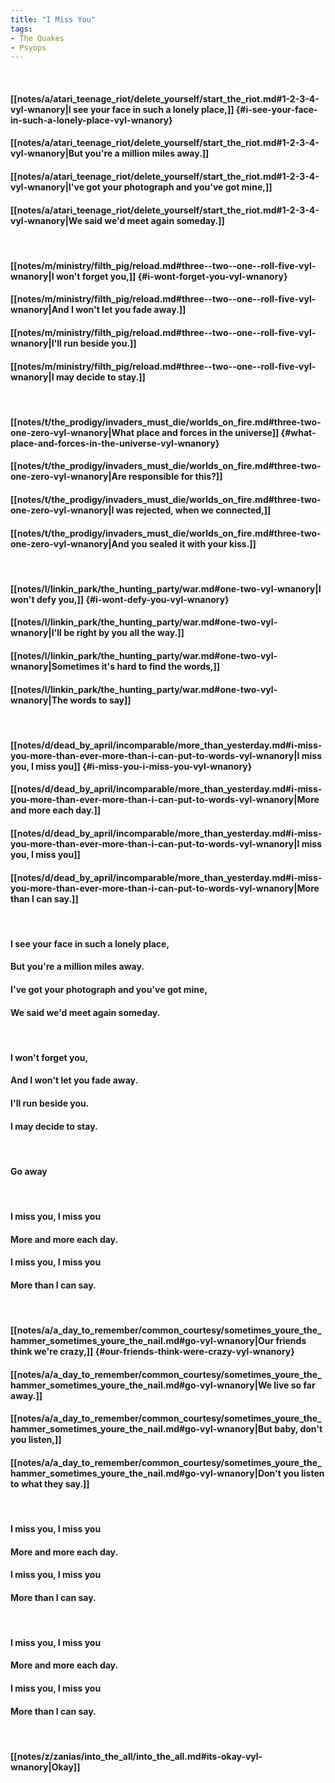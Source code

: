 ```yaml
---
title: "I Miss You"
tags:
- The Quakes
- Psyops
---
```

&nbsp;
#### [[notes/a/atari_teenage_riot/delete_yourself/start_the_riot.md#1-2-3-4-vyl-wnanory|I see your face in such a lonely place,]] {#i-see-your-face-in-such-a-lonely-place-vyl-wnanory}
#### [[notes/a/atari_teenage_riot/delete_yourself/start_the_riot.md#1-2-3-4-vyl-wnanory|But you're a million miles away.]]
#### [[notes/a/atari_teenage_riot/delete_yourself/start_the_riot.md#1-2-3-4-vyl-wnanory|I've got your photograph and you've got mine,]]
#### [[notes/a/atari_teenage_riot/delete_yourself/start_the_riot.md#1-2-3-4-vyl-wnanory|We said we'd meet again someday.]]
&nbsp;
#### [[notes/m/ministry/filth_pig/reload.md#three--two--one--roll-five-vyl-wnanory|I won't forget you,]] {#i-wont-forget-you-vyl-wnanory}
#### [[notes/m/ministry/filth_pig/reload.md#three--two--one--roll-five-vyl-wnanory|And I won't let you fade away.]]
#### [[notes/m/ministry/filth_pig/reload.md#three--two--one--roll-five-vyl-wnanory|I'll run beside you.]]
#### [[notes/m/ministry/filth_pig/reload.md#three--two--one--roll-five-vyl-wnanory|I may decide to stay.]]
&nbsp;
#### [[notes/t/the_prodigy/invaders_must_die/worlds_on_fire.md#three-two-one-zero-vyl-wnanory|What place and forces in the universe]] {#what-place-and-forces-in-the-universe-vyl-wnanory}
#### [[notes/t/the_prodigy/invaders_must_die/worlds_on_fire.md#three-two-one-zero-vyl-wnanory|Are responsible for this?]]
#### [[notes/t/the_prodigy/invaders_must_die/worlds_on_fire.md#three-two-one-zero-vyl-wnanory|I was rejected, when we connected,]]
#### [[notes/t/the_prodigy/invaders_must_die/worlds_on_fire.md#three-two-one-zero-vyl-wnanory|And you sealed it with your kiss.]]
&nbsp;
#### [[notes/l/linkin_park/the_hunting_party/war.md#one-two-vyl-wnanory|I won't defy you,]] {#i-wont-defy-you-vyl-wnanory}
#### [[notes/l/linkin_park/the_hunting_party/war.md#one-two-vyl-wnanory|I'll be right by you all the way.]]
#### [[notes/l/linkin_park/the_hunting_party/war.md#one-two-vyl-wnanory|Sometimes it's hard to find the words,]]
#### [[notes/l/linkin_park/the_hunting_party/war.md#one-two-vyl-wnanory|The words to say]]
&nbsp;
#### [[notes/d/dead_by_april/incomparable/more_than_yesterday.md#i-miss-you-more-than-ever-more-than-i-can-put-to-words-vyl-wnanory|I miss you, I miss you]] {#i-miss-you-i-miss-you-vyl-wnanory}
#### [[notes/d/dead_by_april/incomparable/more_than_yesterday.md#i-miss-you-more-than-ever-more-than-i-can-put-to-words-vyl-wnanory|More and more each day.]]
#### [[notes/d/dead_by_april/incomparable/more_than_yesterday.md#i-miss-you-more-than-ever-more-than-i-can-put-to-words-vyl-wnanory|I miss you, I miss you]]
#### [[notes/d/dead_by_april/incomparable/more_than_yesterday.md#i-miss-you-more-than-ever-more-than-i-can-put-to-words-vyl-wnanory|More than I can say.]]
&nbsp;
#### I see your face in such a lonely place,
#### But you're a million miles away.
#### I've got your photograph and you've got mine,
#### We said we'd meet again someday.
&nbsp;
#### I won't forget you,
#### And I won't let you fade away.
#### I'll run beside you.
#### I may decide to stay.
&nbsp;
#### Go away
&nbsp;
#### I miss you, I miss you
#### More and more each day.
#### I miss you, I miss you
#### More than I can say.
&nbsp;
#### [[notes/a/a_day_to_remember/common_courtesy/sometimes_youre_the_hammer_sometimes_youre_the_nail.md#go-vyl-wnanory|Our friends think we're crazy,]] {#our-friends-think-were-crazy-vyl-wnanory}
#### [[notes/a/a_day_to_remember/common_courtesy/sometimes_youre_the_hammer_sometimes_youre_the_nail.md#go-vyl-wnanory|We live so far away.]]
#### [[notes/a/a_day_to_remember/common_courtesy/sometimes_youre_the_hammer_sometimes_youre_the_nail.md#go-vyl-wnanory|But baby, don't you listen,]]
#### [[notes/a/a_day_to_remember/common_courtesy/sometimes_youre_the_hammer_sometimes_youre_the_nail.md#go-vyl-wnanory|Don't you listen to what they say.]]
&nbsp;
#### I miss you, I miss you
#### More and more each day.
#### I miss you, I miss you
#### More than I can say.
&nbsp;
#### I miss you, I miss you
#### More and more each day.
#### I miss you, I miss you
#### More than I can say.
&nbsp;
#### [[notes/z/zanias/into_the_all/into_the_all.md#its-okay-vyl-wnanory|Okay]]
